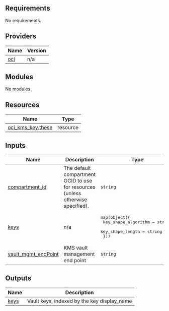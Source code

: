 ## Requirements

No requirements.

## Providers

| Name | Version |
|------|---------|
| <a name="provider_oci"></a> [oci](#provider\_oci) | n/a |

## Modules

No modules.

## Resources

| Name | Type |
|------|------|
| [oci_kms_key.these](https://registry.terraform.io/providers/hashicorp/oci/latest/docs/resources/kms_key) | resource |

## Inputs

| Name | Description | Type | Default | Required |
|------|-------------|------|---------|:--------:|
| <a name="input_compartment_id"></a> [compartment\_id](#input\_compartment\_id) | The default compartment OCID to use for resources (unless otherwise specified). | `string` | `""` | no |
| <a name="input_keys"></a> [keys](#input\_keys) | n/a | <pre>map(object({<br>    key_shape_algorithm = string,<br>    key_shape_length = string<br>  }))</pre> | n/a | yes |
| <a name="input_vault_mgmt_endPoint"></a> [vault\_mgmt\_endPoint](#input\_vault\_mgmt\_endPoint) | KMS vault management end point | `string` | `""` | no |

## Outputs

| Name | Description |
|------|-------------|
| <a name="output_keys"></a> [keys](#output\_keys) | Vault keys, indexed by the key display\_name |
